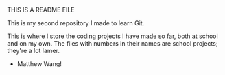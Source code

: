 THIS IS A README FILE

This is my second repository I made to learn Git.

This is where I store the coding projects I have made so far, both at school and on my own.
The files with numbers in their names are school projects; they're a lot lamer.


- Matthew Wang!

